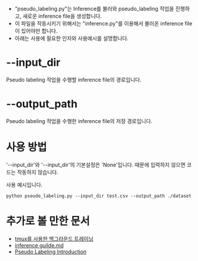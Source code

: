 - "pseudo_labeling.py"는 Inference를 불러와 pseudo_labeling 작업을 진행하고, 새로운 inference file을 생성합니다.
- 이 파일을 작동시키기 위해서는 "inference.py"를 이용해서 불러온 inference file이 있어야만 합니다.
- 아래는 사용에 필요한 인자와 사용예시를 설명합니다.

# --input_dir
Pseudo labeling 작업을 수행할 inference file의 경로입니다.

# --output_path
Pseudo labeling 작업을 수행한 inference file의 저장 경로입니다.


# 사용 방법
'--input_dir'와 '--input_dir'의 기본설정은 'None'입니다. 때문에 입력하지 않으면 코드는 작동하지 않습니다.

사용 예시입니다.

```python pseudo_labeling.py --input_dir test.csv --output_path ./dataset```

# 추가로 볼 만한 문서

* [tmux를 사용한 백그라운드 트레이닝](using_tmux_for_background_training.md)
* [inference guilde.md](https://github.com/boostcampaitech7/level2-objectdetection-cv-21/blob/main/docs/inference_guide.md)
* [Pseudo Labeling Introduction](https://github.com/boostcampaitech7/level2-objectdetection-cv-21/blob/feat-76/Pseudo-Labeling/tools/Pseudo_Labeling_Introduction.md)
